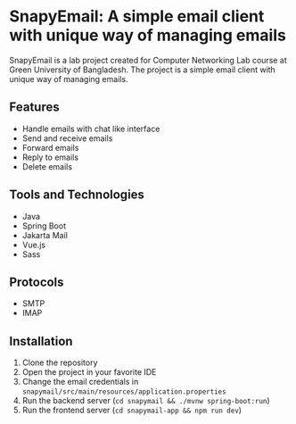 # SnapyEmail: A simple email client with unique way of managing emails

SnapyEmail is a lab project created for Computer Networking Lab course at Green University of Bangladesh. The project is a simple email client with unique way of managing emails.

## Features

- Handle emails with chat like interface
- Send and receive emails
- Forward emails
- Reply to emails
- Delete emails

## Tools and Technologies

- Java
- Spring Boot
- Jakarta Mail
- Vue.js
- Sass

## Protocols

- SMTP
- IMAP

## Installation

1. Clone the repository
2. Open the project in your favorite IDE
3. Change the email credentials in `snapymail/src/main/resources/application.properties`
4. Run the backend server (`cd snapymail && ./mvnw spring-boot:run`)
5. Run the frontend server (`cd snapymail-app && npm run dev`)
